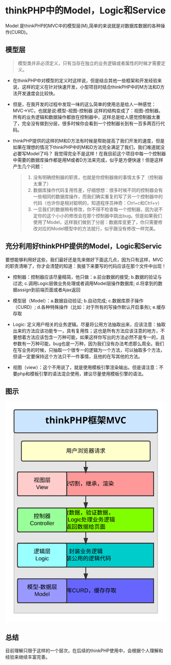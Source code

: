 # thinkPHP中的Model，Logic和Service   
Model 是thinkPHP的MVC中的模型层(M),简单的来说就是对数据库数据的各种操作(CURD)。

## 模型层   
> 模型类并非必须定义，只有当存在独立的业务逻辑或者属性的时候才需要定义。

* 在thinkPHP中对模型的定义时这样说，但是结合其他一些框架和开发经验来说，这样的定义在针对快速开发，小型项目时结合thinkPHP中的M方法和D方法开发速度会比较快。

* 但是，在我开发的过程中发现一味的这么简单的使用总是给人一种感觉：MVC->VC，也就是说:模型-视图-控制器 这样的结构变成了：视图-控制器。所有的业务逻辑和数据操作都放在控制器中，这样总是给人感觉控制器太重了，完全没有做到分层，很多时候你会看到一个控制器长到有一百多两百行代码。   

* thinkPHP提供的这样的M和D方法有时候是帮助提高了我们开发的速度，但是如果在理想的情况下thinkPHP中的M和D方法完全满足了我们，我们难道就没必要写Model了吗？ 我觉得完全不是这样！在我目前这个项目中每一个控制器中需要的数据库操作都是用M或者D方法来完成，似乎是方便快速！但是这样产生几个问题：
    > 1. 没有明确控制器的职责，也就是你控制器做的事情太多了（控制器太重了）
    > 2. 数据库操作代码复用性差，仔细想想：很多时候不同的控制器会有一些相同的数据库操作，而我们确实重复的写了另一个控制器中的代码（也许你是相对聪明的，知道程序员神奇：Ctrl+c和Ctrl+v）
    > 3. 一旦我们的数据稍有修改，你不得不检查每一个控制器，因为说不定你的这个小小的修改会在那个控制器中跳出bug。但是如果我们使用了Model，这样我们做到了分层：数据库变更了，你只需要修改对应的Model模型中的方法就行，似乎跟没有修改一样完美。


## 充分利用好thinkPHP提供的Model，Logic和Servic   

要想能够利用好这些，我们最好还是先来做好下面这几点，因为只有这样，MVC的职责清晰了，你才会清楚的知道：我接下来要写的代码应该在那个文件中出现！

* 控制器：控制器应该尽量精简，他只做：a.前台数据的接受; b.数据的验证与过滤; c.调用Logic层做业务处理或者调用Model层操作数据库; d.将拿到的数据assign到前端页面或者Ajax返回    

* 模型层（Model）：a.数据自动验证; b.自动完成; c.数据库原子操作（CURD）; d.各种特殊操作（比如：对于所有的写操作默认开启事务); e.缓存存取    

* Logic: 定义用户相关的业务逻辑。尽量将公用方法抽取出来，应该注意：抽取出来的方法应该功能专一，具有复用性；这也是所有方法应该注意的地方，不要想着方法应该包含一万种可能，如果这样你写出的方法必然不是专一的，且参数有一万种可能，bug也是一万种，因为我们没有办法考虑那么周全。我们在写业务的时候，只抽取一个很专一的逻辑为一个方法，可以抽取多个方法，但请一定要保持这个方法只干一件事情，且他的在写其他的方法。    

* 视图（view）：这个不用说了，就是使用模板引擎渲染输出。但是请注意：不要php和模板引擎的语法混合使用，建议尽量使用模板引擎的语法。   

## 图示
![MVC](thinkPHP的mvc.svg)

## 总结

目前理解只限于这样的一个层次，在后续的thinkPHP使用中，会根据个人理解和经验来继续丰富完善。  





